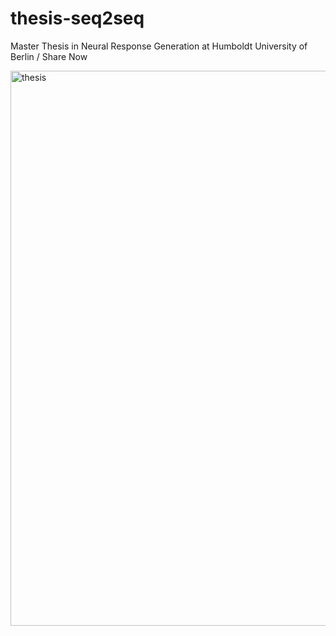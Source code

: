 
# thesis-seq2seq
Master Thesis in Neural Response Generation at Humboldt University of Berlin / Share Now

<img src="https://github.com/SydAnth/thesis-seq2seq/tree/master/misc/cover.PNG" width ="888" alt="thesis">